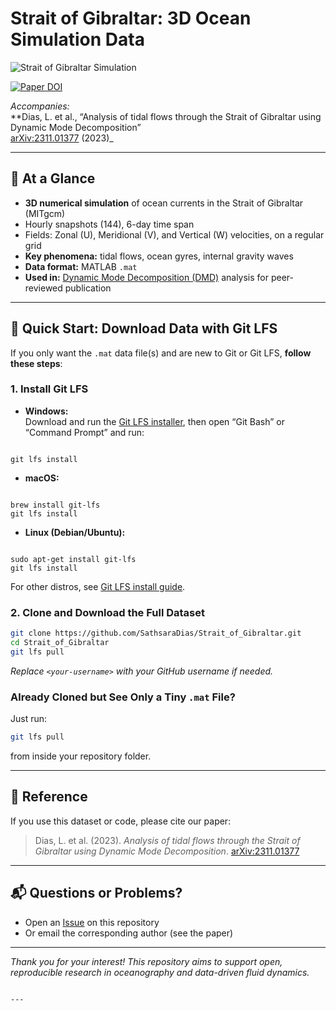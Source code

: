 # Strait of Gibraltar: 3D Ocean Simulation Data

![Strait of Gibraltar Simulation](featured.gif)

[![Paper DOI](https://img.shields.io/badge/arXiv-2311.01377-blue)](https://arxiv.org/abs/2311.01377)

_Accompanies:_  
**Dias, L. et al., “Analysis of tidal flows through the Strait of Gibraltar using Dynamic Mode Decomposition”  
[arXiv:2311.01377](https://arxiv.org/abs/2311.01377) (2023)_

---

## 🌊 At a Glance

- **3D numerical simulation** of ocean currents in the Strait of Gibraltar (MITgcm)
- Hourly snapshots (144), 6-day time span
- Fields: Zonal (U), Meridional (V), and Vertical (W) velocities, on a regular grid
- **Key phenomena:** tidal flows, ocean gyres, internal gravity waves
- **Data format:** MATLAB `.mat`
- **Used in:** [Dynamic Mode Decomposition (DMD)](https://en.wikipedia.org/wiki/Dynamic_mode_decomposition) analysis for peer-reviewed publication

---

## 🚀 Quick Start: Download Data with Git LFS

If you only want the `.mat` data file(s) and are new to Git or Git LFS, **follow these steps**:

### 1. Install Git LFS

- **Windows:**  
  Download and run the [Git LFS installer](https://git-lfs.github.com/), then open “Git Bash” or “Command Prompt” and run:
```

git lfs install

```
- **macOS:**  
```

brew install git-lfs
git lfs install

```
- **Linux (Debian/Ubuntu):**  
```

sudo apt-get install git-lfs
git lfs install

````
For other distros, see [Git LFS install guide](https://github.com/git-lfs/git-lfs/wiki/Installation).

### 2. Clone and Download the Full Dataset

```bash
git clone https://github.com/SathsaraDias/Strait_of_Gibraltar.git
cd Strait_of_Gibraltar
git lfs pull
````

*Replace `<your-username>` with your GitHub username if needed.*

### Already Cloned but See Only a Tiny `.mat` File?

Just run:

```bash
git lfs pull
```

from inside your repository folder.

---

## 📖 Reference

If you use this dataset or code, please cite our paper:

> Dias, L. et al. (2023).
> *Analysis of tidal flows through the Strait of Gibraltar using Dynamic Mode Decomposition*.
> [arXiv:2311.01377](https://arxiv.org/abs/2311.01377)

---

## 📬 Questions or Problems?

* Open an [Issue](https://github.com/<your-username>/Strait_of_Gibraltar/issues) on this repository
* Or email the corresponding author (see the paper)

---

*Thank you for your interest! This repository aims to support open, reproducible research in oceanography and data-driven fluid dynamics.*

```

---

